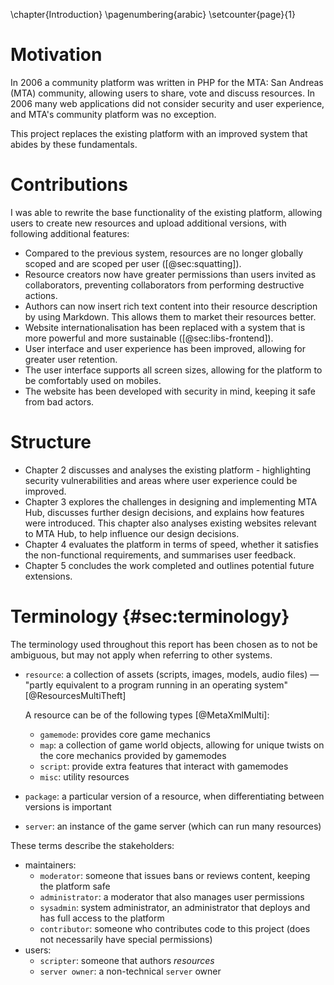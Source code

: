 \chapter{Introduction}
\pagenumbering{arabic}
\setcounter{page}{1}

# Motivation

In 2006 a community platform was written in PHP for the MTA: San Andreas (MTA) community, allowing users to share, vote and discuss resources. In 2006 many web applications did not consider security and user experience, and MTA's community platform was no exception.

This project replaces the existing platform with an improved system that abides by these fundamentals.

# Contributions

I was able to rewrite the base functionality of the existing platform, allowing users to create new resources and upload additional versions, with following additional features:

- Compared to the previous system, resources are no longer globally scoped and are scoped per user ([@sec:squatting]).
- Resource creators now have greater permissions than users invited as collaborators, preventing collaborators from performing destructive actions.
- Authors can now insert rich text content into their resource description by using Markdown. This allows them to market their resources better.
- Website internationalisation has been replaced with a system that is more powerful and more sustainable ([@sec:libs-frontend]).
- User interface and user experience has been improved, allowing for greater user retention.
- The user interface supports all screen sizes, allowing for the platform to be comfortably used on mobiles.
- The website has been developed with security in mind, keeping it safe from bad actors.


# Structure

- Chapter 2 discusses and analyses the existing platform - highlighting security vulnerabilities and areas where user experience could be improved.
- Chapter 3 explores the challenges in designing and implementing MTA Hub, discusses further design decisions, and explains how features were introduced. This chapter also analyses existing websites relevant to MTA Hub, to help influence our design decisions.
- Chapter 4 evaluates the platform in terms of speed, whether it satisfies the non-functional requirements, and summarises user feedback.
- Chapter 5 concludes the work completed and outlines potential future extensions.

# Terminology {#sec:terminology}

The terminology used throughout this report has been chosen as to not be ambiguous, but may not apply when referring to other systems.

- `resource`: a collection of assets (scripts, images, models, audio files) — "partly equivalent to a program running in an operating system" [@ResourcesMultiTheft]

    A resource can be of the following types [@MetaXmlMulti]:

    - `gamemode`: provides core game mechanics
    - `map`: a collection of game world objects, allowing for unique twists on the core mechanics provided by gamemodes
    - `script`: provide extra features that interact with gamemodes
    - `misc`: utility resources
- `package`: a particular version of a resource, when differentiating between versions is important
- `server`: an instance of the game server (which can run many resources)

These terms describe the stakeholders:

- maintainers:
    - `moderator`: someone that issues bans or reviews content, keeping the platform safe
    - `administrator`: a moderator that also manages user permissions
    - `sysadmin`: system administrator, an administrator that deploys and has full access to the platform
    - `contributor`: someone who contributes code to this project (does not necessarily have special permissions)
- users:
    - `scripter`: someone that authors _resources_
    - `server owner`: a non-technical `server` owner
